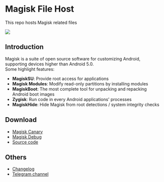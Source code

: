 # Magisk File Host

This repo hosts Magisk related files

![](https://github.com/topjohnwu/Magisk/raw/master/docs/images/logo.png)

## Introduction

Magisk is a suite of open source software for customizing Android, supporting devices higher than Android 5.0.<br>
Some highlight features:

- **MagiskSU**: Provide root access for applications
- **Magisk Modules**: Modify read-only partitions by installing modules
- **MagiskBoot**: The most complete tool for unpacking and repacking Android boot images
- **Zygisk**: Run code in every Android applications' processes
- **MagiskHide**: Hide Magisk from root detections / system integrity checks

## Download

- [Magisk Canary](https://gh.api.99988866.xyz/https://raw.githubusercontent.com/HuskyDG/magisk-files/main/app-release.apk)
- [Magisk Debug](https://gh.api.99988866.xyz/https://raw.githubusercontent.com/HuskyDG/magisk-files/main/app-release.apk)
- [Source code](https://gh.api.99988866.xyz/https://raw.githubusercontent.com/HuskyDG/magisk-files/main/source-code.zip)

## Others

- [Changelog](https://github.com/HuskyDG/magisk-files/blob/main/note.md)
- [Telegram channel](https://t.me/HuskyDG)
